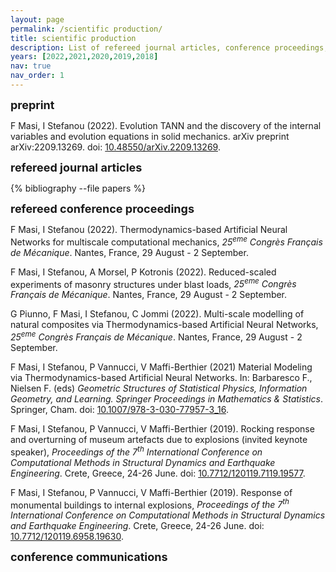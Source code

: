 ```yaml
---
layout: page
permalink: /scientific production/
title: scientific production
description: List of refereed journal articles, conference proceedings, preprints, and communications.
years: [2022,2021,2020,2019,2018]
nav: true
nav_order: 1
---
```

<!-- _pages/publications.md -->
<p><font size="+1"><b>preprint</b></font></p>

  <p>F Masi, I Stefanou (2022). Evolution TANN and the discovery of the internal variables and evolution equations in solid mechanics. arXiv preprint arXiv:2209.13269. doi: <a href="https://doi.org/10.48550/arXiv.2209.13269">10.48550/arXiv.2209.13269</a>.</p>



<div><font size="+1"><b>refereed journal articles</b></font></div>
<div class="publications">

{% bibliography --file papers %}


</div>

<p><font size="+1"><b>refereed conference proceedings</b></font></p>

  <p>F Masi, I Stefanou (2022). Thermodynamics-based Artificial Neural Networks for multiscale computational mechanics, <i>25<sup>eme</sup> Congrès Français de Mécanique</i>. Nantes, France, 29 August - 2 September.</p>
  <p>F Masi, I Stefanou, A Morsel, P Kotronis (2022). Reduced-scaled experiments of masonry structures under blast loads, <i>25<sup>eme</sup> Congrès Français de Mécanique</i>. Nantes, France, 29 August - 2 September.</p>
  <p> G Piunno, F Masi, I Stefanou, C Jommi (2022). Multi-scale modelling of natural composites via Thermodynamics-based Artificial Neural Networks, <i>25<sup>eme</sup> Congrès Français de Mécanique</i>. Nantes, France, 29 August - 2 September.</p>
  <p> F Masi, I Stefanou, P Vannucci, V Maffi-Berthier (2021) Material Modeling via Thermodynamics-based Artificial Neural Networks. In: Barbaresco F., Nielsen F. (eds) <i>Geometric Structures of Statistical Physics, Information Geometry, and Learning. Springer Proceedings in Mathematics &amp; Statistics</i>. Springer, Cham. doi: <a href="https://doi.org/10.1007/978-3-030-77957-3_16">10.1007/978-3-030-77957-3_16</a>.</p>
  <p> F Masi, I Stefanou, P Vannucci, V Maffi-Berthier (2019). Rocking response and overturning of museum artefacts due to explosions (invited keynote speaker), <i>Proceedings of the 7<sup>th</sup> International Conference on Computational Methods in Structural Dynamics and Earthquake Engineering</i>. Crete, Greece, 24-26 June. doi: <a href="https://www.eccomasproceedia.org/conferences/thematic-conferences/compdyn-2019/7119">10.7712/120119.7119.19577</a>.</p>
  <p> F Masi, I Stefanou, P Vannucci, V Maffi-Berthier (2019). Response of monumental buildings to internal explosions, <i>Proceedings of the 7<sup>th</sup> International Conference on Computational Methods in Structural Dynamics and Earthquake Engineering</i>. Crete, Greece, 24-26 June. doi: <a href="https://doi.org/10.7712/120119.6958.19630">10.7712/120119.6958.19630</a>.</p>


<div><font size="+1"><b>conference communications</b></font></div>
<div class="publications">
</div>
